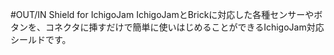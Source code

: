 #OUT/IN Shield for IchigoJam
IchigoJamとBrickに対応した各種センサーやボタンを、コネクタに挿すだけで簡単に使いはじめることができるIchigoJam対応シールドです。

